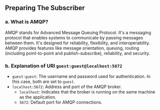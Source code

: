 ## Preparing The Subscriber

### a. What is AMQP?

AMQP stands for Advanced Message Queuing Protocol. It's a messaging protocol that enables systems to communicate by passing messages between them. It's designed for reliability, flexibility, and interoperability. AMQP provides features like message orientation, queuing, routing (including point-to-point and publish-subscribe), reliability, and security.

### b. Explanation of URI `guest:guest@localhost:5672`

- `guest:guest`: The username and password used for authentication. In this case, both are set to `guest`.
- `localhost:5672`: Address and port of the AMQP broker.
  - `localhost`: Indicates that the broker is running on the same machine as the application.
  - `5672`: Default port for AMQP connections.
